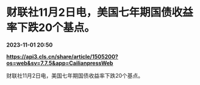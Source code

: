 # 财联社11月2日电，美国七年期国债收益率下跌20个基点。

**2023-11-01 20:50**

**https://api3.cls.cn/share/article/1505200?os=web&sv=7.7.5&app=CailianpressWeb**

财联社11月2日电，美国七年期国债收益率下跌20个基点。
